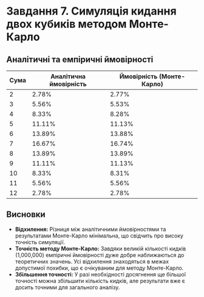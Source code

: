 # Завдання 7. Симуляція кидання двох кубиків методом Монте-Карло
## Аналітичні та емпіричні ймовірності

| Сума | Аналітична ймовірність | Ймовірність (Монте-Карло) |
|------|-------------------------|---------------------------|
| 2    | 2.78%                   | 2.77%                     |
| 3    | 5.56%                   | 5.53%                     |
| 4    | 8.33%                   | 8.28%                     |
| 5    | 11.11%                  | 11.13%                    |
| 6    | 13.89%                  | 13.88%                    |
| 7    | 16.67%                  | 16.74%                    |
| 8    | 13.89%                  | 13.89%                    |
| 9    | 11.11%                  | 11.13%                    |
| 10   | 8.33%                   | 8.31%                     |
| 11   | 5.56%                   | 5.56%                     |
| 12   | 2.78%                   | 2.78%                     |

## Висновки

- **Відхилення:** Різниця між аналітичними ймовірностями та результатами Монте-Карло мінімальна, що свідчить про високу точність симуляції.
- **Точність методу Монте-Карло:** Завдяки великій кількості кидків (1,000,000) емпіричні ймовірності дуже добре наближаються до теоретичних значень. Усі відхилення знаходяться в межах допустимої похибки, що є очікуваним для методу Монте-Карло.
- **Збільшення точності:** У разі необхідності досягнення ще більшої точності можна збільшити кількість кидків, але результати вже є досить точними для загального аналізу.